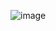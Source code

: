 ![image](https://github.com/lvjiaxuan/repro-antfu-eslint-config-1/assets/11309921/2cd57dac-63a5-4a53-8b8b-6b77958f438e)
